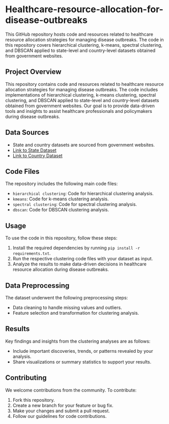 # Healthcare-resource-allocation-for-disease-outbreaks
This GitHub repository hosts code and resources related to healthcare resource allocation strategies for managing disease outbreaks. The code in this repository covers hierarchical clustering, k-means, spectral clustering, and DBSCAN applied to state-level and country-level datasets obtained from government websites. 

## Project Overview
This repository contains code and resources related to healthcare resource allocation strategies for managing disease outbreaks. The code includes implementations of hierarchical clustering, k-means clustering, spectral clustering, and DBSCAN applied to state-level and country-level datasets obtained from government websites. Our goal is to provide data-driven tools and insights to assist healthcare professionals and policymakers during disease outbreaks.

## Data Sources
- State and country datasets are sourced from government websites.
- [Link to State Dataset](https://data.gov.in/)
- [Link to Country Dataset](https://data.cdc.gov/)

## Code Files
The repository includes the following main code files:
- `hierarchical clustering`: Code for hierarchical clustering analysis.
- `kmeans`: Code for k-means clustering analysis.
- `spectral clustering`: Code for spectral clustering analysis.
- `dbscan`: Code for DBSCAN clustering analysis.

## Usage
To use the code in this repository, follow these steps:
1. Install the required dependencies by running `pip install -r requirements.txt`.
2. Run the respective clustering code files with your dataset as input.
3. Analyze the results to make data-driven decisions in healthcare resource allocation during disease outbreaks.

## Data Preprocessing
The dataset underwent the following preprocessing steps:
- Data cleaning to handle missing values and outliers.
- Feature selection and transformation for clustering analysis.

## Results
Key findings and insights from the clustering analyses are as follows:
- Include important discoveries, trends, or patterns revealed by your analysis.
- Share visualizations or summary statistics to support your results.

## Contributing
We welcome contributions from the community. To contribute:
1. Fork this repository.
2. Create a new branch for your feature or bug fix.
3. Make your changes and submit a pull request.
4. Follow our guidelines for code contributions.
